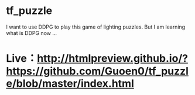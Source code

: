 # tf_puzzle
I want to use DDPG to play this game of lighting puzzles.
But I am learning what is DDPG now ...

# Live：http://htmlpreview.github.io/?https://github.com/Guoen0/tf_puzzle/blob/master/index.html
